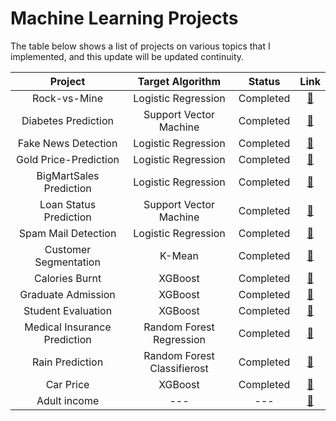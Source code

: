 # Machine Learning Projects

The table below shows a list of projects on various topics that I implemented, and this update will be updated continuity.

|       Project       |    Target Algorithm    |   Status  | Link |
| :-----------------: | :--------------------: | :-------: | :--: |
|     Rock-vs-Mine    |   Logistic Regression  | Completed |  [🔗](https://github.com/engm89/Machine_Learning_Projects/tree/main/Rock-vs-Mine)    |
| Diabetes Prediction | Support Vector Machine | Completed |  [🔗](https://github.com/engm89/Machine_Learning_Projects/tree/main/Diabetes_Prediction_SVM)    |
| Fake News Detection |   Logistic Regression  | Completed |  [🔗](https://github.com/engm89/Machine_Learning_Projects/tree/main/FakeNews_Prediction)   |
| Gold Price-Prediction |   Logistic Regression  | Completed |  [🔗](https://github.com/engm89/Machine_Learning_Projects/tree/main/Gold_Price-Prediction)   |
| BigMartSales Prediction |   Logistic Regression  | Completed |  [🔗](https://github.com/engm89/Machine_Learning_Projects/tree/main/BigMartSales)   |
| Loan Status Prediction |   Support Vector Machine  | Completed |  [🔗](https://github.com/engm89/Machine_Learning_Projects/tree/main/Loan_Status_Prediction)   |
| Spam Mail Detection |   Logistic Regression  | Completed |  [🔗](https://github.com/engm89/Machine_Learning_Projects/tree/main/Spam_Mail_Detection)   |
| Customer Segmentation|   K-Mean   | Completed |  [🔗](https://github.com/engm89/Machine_Learning_Projects/tree/main/Customer_Segmentation)   |
| Calories Burnt|   XGBoost   | Completed |  [🔗](https://github.com/engm89/Machine_Learning_Projects/tree/main/Calories_Burnt)   |
| Graduate Admission|   XGBoost   | Completed |  [🔗](https://github.com/engm89/Machine_Learning_Projects/tree/main/Graduate_Admission)   |
| Student Evaluation|   XGBoost   | Completed |  [🔗](https://github.com/engm89/Machine_Learning_Projects/tree/main/Student_Evaluation)   |
| Medical Insurance Prediction|   Random Forest Regression   | Completed |  [🔗](https://github.com/engm89/Machine_Learning_Projects/tree/main/Medical_Insurance_Prediction)   |
| Rain Prediction |   Random Forest Classifierost   | Completed |  [🔗](https://github.com/engm89/Machine_Learning_Projects/tree/main/Rain_Prediction)   |
| Car Price |   XGBoost   | Completed |  [🔗](https://github.com/engm89/Machine_Learning_Projects/tree/main/Car_Price_Prediction)   |
| Adult income |   ---   | --- |  [🔗](https://github.com/engm89/Machine_Learning_Projects/tree/main/Adult_Income_Prediction)   |






